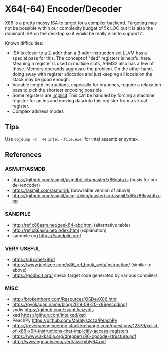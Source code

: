 # X64(-64) Encoder/Decoder

X86 is a pretty messy ISA to target for a compiler backend.
Targeting may not be possible within our complexity budget of 5k LOC
but it is also the dominant ISA on the desktop so it would be really nice
to support it.

Known difficulties:
* ISA is closer to a 2-addr than a 3-addr instruction set
  LLVM has a special pass for this. The concept of "tied" registers is helpful
  here.
  Meaning a register is used in multiple slots, ARM32 also has a few of those.
  Memory operands aggravate the problem.
  On the other hand, doing away with register allocation and just keeping all
  locals on the stack may be good enough. 
* Variable length instructions, especially for branches, require a relaxation
  pass to pick the shortest encoding possible
* Some registers are [implicit](https://reverseengineering.stackexchange.com/questions/12379/xclist-of-x86-x64-instructions-that-implicitly-access-registers)
  This can be handled by forcing a machine register for 
  an Ins and moving data into this register from a virtual register.
* Complex address modes

## Tips

Use `objdump -d  -M intel <file.exe>` for intel assembler syntax.

## References

### ASMJIT/ASMDB

* https://github.com/asmjit/asmdb/blob/master/x86data.js (basis for our de-/encoder)
* https://asmjit.com/asmgrid/ (browsable version of above)
* https://github.com/asmjit/asmjit/blob/master/src/asmjit/x86/x86instdb.cpp

### SANDPILE

* http://ref.x86asm.net/geek64-abc.html  (alternative table)
* http://ref.x86asm.net/index.html (explanation)
* sandpile.org https://sandpile.org/

### VERY USEFUL

* https://c9x.me/x86//
* https://www.jeetizee.com/x86_ref_book_web/instruction/ (similar to above)
* https://godbolt.org/ check target code generated by various compilers 

### MISC

* http://brokenthorn.com/Resources/OSDevX86.html
* https://pyokagan.name/blog/2019-09-20-x86encoding/
* zydis https://github.com/zyantific/zydis
* xed https://github.com/intelxed/xed
* PeachPy https://github.com/Maratyszcza/PeachPy
* https://reverseengineering.stackexchange.com/questions/12379/xclist-of-x86-x64-instructions-that-implicitly-access-registers
* https://www.akkadia.org/drepper/x86-opcode-structure.pdf
* http://www.egr.unlv.edu/~ed/assembly64.pdf
